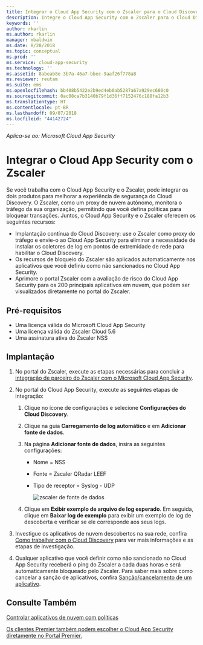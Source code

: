 ```yaml
---
title: Integrar o Cloud App Security com o Zscaler para o Cloud Discovery e o bloqueio automatizado de aplicativos sancionados | Microsoft Docs
description: Integre o Cloud App Security com o Zscaler para o Cloud Discovery e o bloqueio automatizado de aplicativos sancionados.
keywords: ''
author: rkarlin
ms.author: rkarlin
manager: mbaldwin
ms.date: 8/28/2018
ms.topic: conceptual
ms.prod: ''
ms.service: cloud-app-security
ms.technology: ''
ms.assetid: 8abeab8e-3b7a-46a7-bbec-9aaf26f778a8
ms.reviewer: reutam
ms.suite: ems
ms.openlocfilehash: bb408b5422e2b9ed4eb0ab5287a67a929ec680c0
ms.sourcegitcommit: 0ac08ca7b3140b79f1d36ff7152476c188fa12b3
ms.translationtype: HT
ms.contentlocale: pt-BR
ms.lasthandoff: 09/07/2018
ms.locfileid: "44142724"
---
```

*Aplica-se ao: Microsoft Cloud App Security*

# <a name="integrate-cloud-app-security-with-zscaler"></a>Integrar o Cloud App Security com o Zscaler

Se você trabalha com o Cloud App Security e o Zscaler, pode integrar os dois produtos para melhorar a experiência de segurança do Cloud Discovery. O Zscaler, como um proxy de nuvem autônomo, monitora o tráfego da sua organização, permitindo que você defina políticas para bloquear transações. Juntos, o Cloud App Security e o Zscaler oferecem os seguintes recursos:

- Implantação contínua do Cloud Discovery: use o Zscaler como proxy do tráfego e envie-o ao Cloud App Security para eliminar a necessidade de instalar os coletores de log em pontos de extremidade de rede para habilitar o Cloud Discovery.
- Os recursos de bloqueio do Zscaler são aplicados automaticamente nos aplicativos que você definiu como não sancionados no Cloud App Security.
- Aprimore o portal Zscaler com a avaliação de risco do Cloud App Security para os 200 principais aplicativos em nuvem, que podem ser visualizados diretamente no portal do Zscaler.
    

## <a name="prerequisites"></a>Pré-requisitos

- Uma licença válida do Microsoft Cloud App Security
- Uma licença válida do Zscaler Cloud 5.6
- Uma assinatura ativa do Zscaler NSS 

## <a name="deployment"></a>Implantação

1. No portal do Zscaler, execute as etapas necessárias para concluir a [integração de parceiro do Zscaler com o Microsoft Cloud App Security](https://help.zscaler.com/zia/configuring-mcas-integration).
2. No portal do Cloud App Security, execute as seguintes etapas de integração:
    1. Clique no ícone de configurações e selecione **Configurações do Cloud Discovery**. 
    2. Clique na guia **Carregamento de log automático** e em **Adicionar fonte de dados**.
    3. Na página **Adicionar fonte de dados**, insira as seguintes configurações:
        - Nome = NSS
        - Fonte = Zscaler QRadar LEEF
        - Tipo de receptor = Syslog - UDP

          ![zscaler de fonte de dados](./media/data-source-zscaler.png)

    4. Clique em **Exibir exemplo de arquivo de log esperado**. Em seguida, clique em **Baixar log de exemplo** para exibir um exemplo de log de descoberta e verificar se ele corresponde aos seus logs.<br>
    
3. Investigue os aplicativos de nuvem descobertos na sua rede, confira [Como trabalhar com o Cloud Discovery](working-with-cloud-discovery-data.md) para ver mais informações e as etapas de investigação.
 
4. Qualquer aplicativo que você definir como não sancionado no Cloud App Security receberá o ping do Zscaler a cada duas horas e será automaticamente bloqueado pelo Zscaler. Para saber mais sobre como cancelar a sanção de aplicativos, confira [Sanção/cancelamento de um aplicativo](governance-discovery.md#govern-discovered-apps).
    
    
    
    
    

 
## <a name="see-also"></a>Consulte Também  
[Controlar aplicativos de nuvem com políticas](control-cloud-apps-with-policies.md)   

[Os clientes Premier também podem escolher o Cloud App Security diretamente no Portal Premier.](https://premier.microsoft.com/)  
  
  